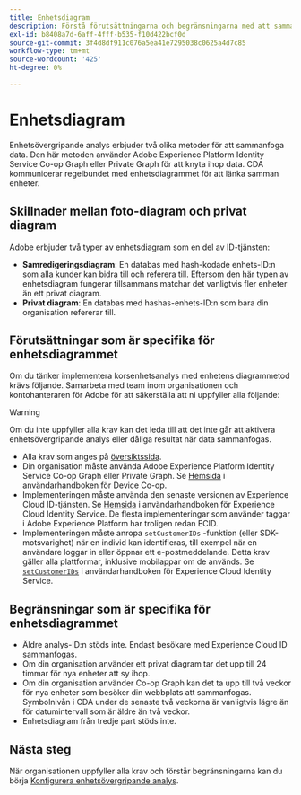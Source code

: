 ```yaml
---
title: Enhetsdiagram
description: Förstå förutsättningarna och begränsningarna med att sammanfoga data med hjälp av enhetsdiagrammet.
exl-id: b8408a7d-6aff-4fff-b535-f10d422bcf0d
source-git-commit: 3f4d8df911c076a5ea41e7295038c0625a4d7c85
workflow-type: tm+mt
source-wordcount: '425'
ht-degree: 0%

---
```


# Enhetsdiagram

Enhetsövergripande analys erbjuder två olika metoder för att sammanfoga data. Den här metoden använder Adobe Experience Platform Identity Service Co-op Graph eller Private Graph för att knyta ihop data. CDA kommunicerar regelbundet med enhetsdiagrammet för att länka samman enheter.

## Skillnader mellan foto-diagram och privat diagram

Adobe erbjuder två typer av enhetsdiagram som en del av ID-tjänsten:

* **Samredigeringsdiagram**: En databas med hash-kodade enhets-ID:n som alla kunder kan bidra till och referera till. Eftersom den här typen av enhetsdiagram fungerar tillsammans matchar det vanligtvis fler enheter än ett privat diagram.
* **Privat diagram**: En databas med hashas-enhets-ID:n som bara din organisation refererar till.

## Förutsättningar som är specifika för enhetsdiagrammet

Om du tänker implementera korsenhetsanalys med enhetens diagrammetod krävs följande. Samarbeta med team inom organisationen och kontohanteraren för Adobe för att säkerställa att ni uppfyller alla följande:

>[!WARNING]
>
>Om du inte uppfyller alla krav kan det leda till att det inte går att aktivera enhetsövergripande analys eller dåliga resultat när data sammanfogas.

* Alla krav som anges på [översiktssida](overview.md).
* Din organisation måste använda Adobe Experience Platform Identity Service Co-op Graph eller Private Graph. Se [Hemsida](https://experienceleague.adobe.com/docs/device-co-op/using/home.html) i användarhandboken för Device Co-op.
* Implementeringen måste använda den senaste versionen av Experience Cloud ID-tjänsten. Se [Hemsida](https://experienceleague.adobe.com/docs/id-service/using/home.html) i användarhandboken för Experience Cloud Identity Service. De flesta implementeringar som använder taggar i Adobe Experience Platform har troligen redan ECID.
* Implementeringen måste anropa `setCustomerIDs` -funktion (eller SDK-motsvarighet) när en individ kan identifieras, till exempel när en användare loggar in eller öppnar ett e-postmeddelande. Detta krav gäller alla plattformar, inklusive mobilappar om de används. Se [`setCustomerIDs`](https://experienceleague.adobe.com/docs/id-service/using/id-service-api/methods/setcustomerids.html) i användarhandboken för Experience Cloud Identity Service.

## Begränsningar som är specifika för enhetsdiagrammet

* Äldre analys-ID:n stöds inte. Endast besökare med Experience Cloud ID sammanfogas.
* Om din organisation använder ett privat diagram tar det upp till 24 timmar för nya enheter att sy ihop.
* Om din organisation använder Co-op Graph kan det ta upp till två veckor för nya enheter som besöker din webbplats att sammanfogas. Symbolnivån i CDA under de senaste två veckorna är vanligtvis lägre än för datumintervall som är äldre än två veckor.
* Enhetsdiagram från tredje part stöds inte.

## Nästa steg

När organisationen uppfyller alla krav och förstår begränsningarna kan du börja [Konfigurera enhetsövergripande analys](setup.md).
